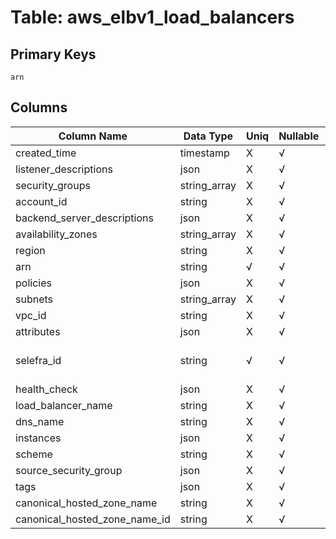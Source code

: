# Table: aws_elbv1_load_balancers

## Primary Keys 

```
arn
```


## Columns 

|  Column Name   |  Data Type  | Uniq | Nullable | Description | 
|  ----  | ----  | ----  | ----  | ---- | 
| created_time | timestamp | X | √ |  | 
| listener_descriptions | json | X | √ |  | 
| security_groups | string_array | X | √ |  | 
| account_id | string | X | √ |  | 
| backend_server_descriptions | json | X | √ |  | 
| availability_zones | string_array | X | √ |  | 
| region | string | X | √ |  | 
| arn | string | √ | √ |  | 
| policies | json | X | √ |  | 
| subnets | string_array | X | √ |  | 
| vpc_id | string | X | √ |  | 
| attributes | json | X | √ |  | 
| selefra_id | string | √ | √ | primary keys value md5 | 
| health_check | json | X | √ |  | 
| load_balancer_name | string | X | √ |  | 
| dns_name | string | X | √ |  | 
| instances | json | X | √ |  | 
| scheme | string | X | √ |  | 
| source_security_group | json | X | √ |  | 
| tags | json | X | √ |  | 
| canonical_hosted_zone_name | string | X | √ |  | 
| canonical_hosted_zone_name_id | string | X | √ |  | 


